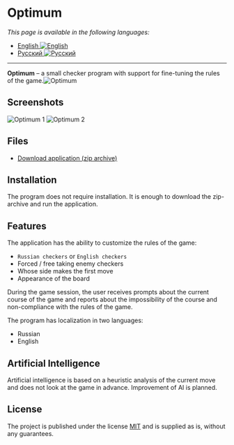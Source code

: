 ﻿
# Optimum
*This page is available in the following languages:*
 - [English ![English](https://i.ibb.co/LRZcgYS/united-kingdom.png)](README.md)
 - [Русский ![Русский](https://i.ibb.co/frNGG0z/russia-1.png)](README-RU.md)
---
**Optimum**  – a small checker program with support for fine-tuning the rules of the game.![Optimum](https://i.ibb.co/DzbTSJq/Optimum.png)
## Screenshots
![Optimum 1](https://i.ibb.co/Mkg5W3q/Screen-Shot-20190629180130.png)
![Optimum 2](https://i.ibb.co/JqvZSyj/Screen-Shot-20190629182812.png)
## Files
 - [Download application (zip archive)](https://yadi.sk/d/6SP4CWn0rqr39Q)
## Installation
The program does not require installation. It is enough to download the zip-archive and run the application.
## Features

The application has the ability to customize the rules of the game:
  - `Russian checkers` or `English checkers`
  - Forced / free taking enemy checkers
  - Whose side makes the first move
  - Appearance of the board

During the game session, the user receives prompts about the current course of the game and reports about the impossibility of the course and non-compliance with the rules of the game.

The program has localization in two languages:
  - Russian
  - English
## Artificial Intelligence
Artificial intelligence is based on a heuristic analysis of the current move and does not look at the game in advance. Improvement of AI is planned.

## License
The project is published under the license [MIT](LICENSE.md) and is supplied as is, without any guarantees.
